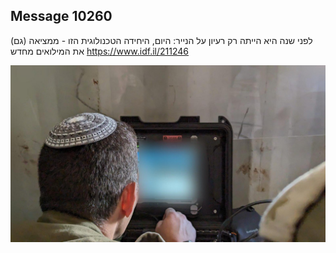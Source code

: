 ## Message 10260

לפני שנה היא הייתה רק רעיון על הנייר:
היום, היחידה הטכנולוגית הזו - ממציאה (גם) את המילואים מחדש
https://www.idf.il/211246

![Photo](10260/10260_photo.jpg)
